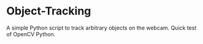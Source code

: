 # Object-Tracking
A simple Python script to track arbitrary objects on the webcam. Quick test of OpenCV Python.
